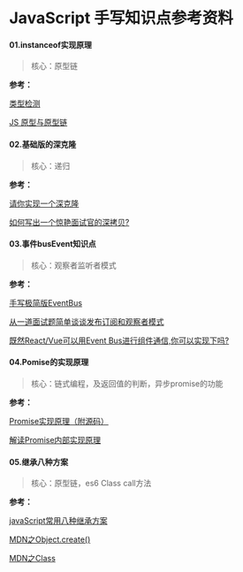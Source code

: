 

# JavaScript 手写知识点参考资料

#### 01.instanceof实现原理

> 核心：原型链

**参考：**

[类型检测](https://juejin.cn/post/6844903494852296711)

[JS 原型与原型链](https://juejin.cn/post/6844903782229213197)



#### 02.基础版的深克隆

> 核心：递归

**参考：**

[请你实现一个深克隆](https://juejin.cn/post/6844903584023183368)

[如何写出一个惊艳面试官的深拷贝?](https://juejin.cn/post/6844903929705136141)



#### 03.事件busEvent知识点

> 核心：观察者监听者模式

**参考：**

[手写极简版EventBus](https://juejin.cn/post/6844903889376919566)

[从一道面试题简单谈谈发布订阅和观察者模式](https://segmentfault.com/a/1190000021272622)

[既然React/Vue可以用Event Bus进行组件通信,你可以实现下吗?](https://juejin.cn/post/6844903587043082247)



#### 04.Pomise的实现原理

> 核心：链式编程，及返回值的判断，异步promise的功能

**参考：**

[Promise实现原理（附源码）](https://juejin.cn/post/6844903665686282253)

[解读Promise内部实现原理](https://juejin.cn/post/6844903521284784142)



#### 05.继承八种方案

> 核心：原型链，es6 Class   call方法

**参考：**

[javaScript常用八种继承方案](https://juejin.cn/post/6844903696111763470#heading-6)

[MDN之Object.create()](https://developer.mozilla.org/zh-CN/docs/Web/JavaScript/Reference/Global_Objects/Object/create)

[MDN之Class](https://developer.mozilla.org/zh-CN/docs/Web/JavaScript/Reference/Classes)